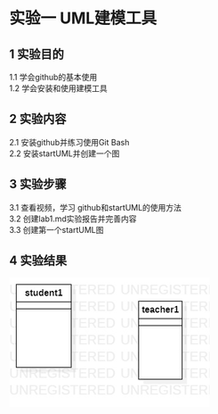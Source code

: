 # 实验一 UML建模工具

## 1 实验目的
1.1 学会github的基本使用  
1.2 学会安装和使用建模工具  
## 2 实验内容
2.1 安装github并练习使用Git Bash  
2.2 安装startUML并创建一个图  
## 3 实验步骤  
3.1 查看视频，学习 github和startUML的使用方法  
3.2 创建lab1.md实验报告并完善内容  
3.3 创建第一个startUML图  
## 4 实验结果
![第一个UML图](./model1.jpg)
